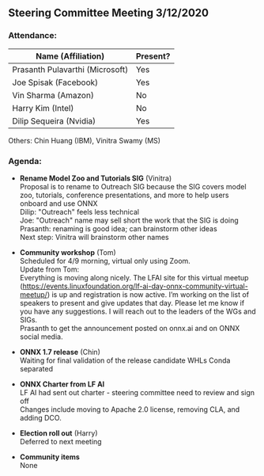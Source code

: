 ## Steering Committee Meeting 3/12/2020

### Attendance:

| Name (Affiliation) | Present? |
| ------------------------------- | --- |
| Prasanth Pulavarthi (Microsoft) | Yes |
| Joe Spisak (Facebook)           | Yes |
| Vin Sharma (Amazon)             | No | 
| Harry Kim (Intel)               | No |
| Dilip Sequeira (Nvidia)         | Yes |

Others:
Chin Huang (IBM),
Vinitra Swamy (MS)

### Agenda:

* **Rename Model Zoo and Tutorials SIG** (Vinitra)  
Proposal is to rename to Outreach SIG because the SIG covers model zoo, tutorials, conference presentations, and more to help users onboard and use ONNX  
Dilip: "Outreach" feels less technical  
Joe: "Outreach" name may sell short the work that the SIG is doing  
Prasanth: renaming is good idea; can brainstorm other ideas  
Next step: Vinitra will brainstorm other names  

* **Community workshop** (Tom)  
Scheduled for 4/9 morning, virtual only using Zoom.  
Update from Tom:  
Everything is moving along nicely. The LFAI site for this virtual meetup (https://events.linuxfoundation.org/lf-ai-day-onnx-community-virtual-meetup/) is up and registration is now active. I’m working on the list of speakers to present and give updates that day. Please let me know if you have any suggestions. I will reach out to the leaders of the WGs and SIGs.  
Prasanth to get the announcement posted on onnx.ai and on ONNX social media.  

* **ONNX 1.7 release** (Chin)  
Waiting for final validation of the release candidate WHLs
Conda separated

* **ONNX Charter from LF AI**  
LF AI had sent out charter - steering committee need to review and sign off  
Changes include moving to Apache 2.0 license, removing CLA, and adding DCO.

* **Election roll out** (Harry)  
Deferred to next meeting

* **Community items**  
None
